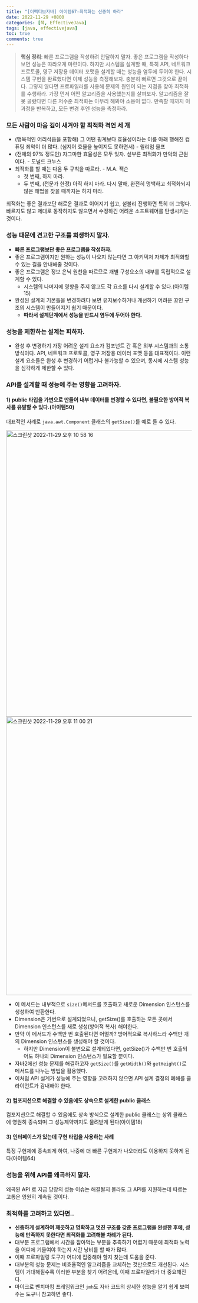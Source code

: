 ```yaml
---
title: "[이펙티브자바] 아이템67-최적화는 신중히 하라"
date: 2022-11-29 +0800
categories: [책, EffectiveJava]
tags: [java, effectivejava]
toc: true
comments: true
---
```


> **핵심 정리**: 빠른 프로그램을 작성하려 안달하지 말자. 좋은 프로그램을 작성하다 보면 성능은 따라오게 마련이다. 하지만 시스템을 설계할 때, 특히 API, 네트워크 프로토콜, 영구 저장용 데이터 포맷을 설계할 때는 성능을 염두에 두어야 한다. 시스템 구현을 완료했다면 이제 성능을 측정해보자. 충분히 빠르면 그것으로 끝이다. 그렇지 않다면 프로파일러를 사용해 문제의 원인이 되는 지점을 찾아 최적화를 수행하라. 가장 먼저 어떤 알고리즘을 사용했는지를 살펴보자. 알고리즘을 잘 못 골랐다면 다른 저수준 최적화는 아무리 해봐야 소용이 없다. 만족할 때까지 이 과정을 반복하고, 모든 변경 후엔 성능을 측정하라.

### 모든 사람이 마음 깊이 새겨야 할 최적화 격언 세 개
- (맹목적인 어리석음을 포함해) 그 어떤 핑계보다 효율성이라는 이름 아래 행해진 컴퓨팅 죄악이 더 많다. (심지어 효율을 높이지도 못하면서) - 윌리엄 울프
- (전체의 97% 정도인) 자그마한 효율성은 모두 잊자. 섣부른 최적화가 만악의 근원이다. - 도널드 크누스
- 최적화를 할 때는 다음 두 규칙을 따르라. - M.A. 잭슨
    - 첫 번째, 하지 마라. 
    - 두 번째, (전문가 한정) 아직 하지 마라. 다시 말해, 완전히 명백하고 최적화되지 않은 해법을 찾을 때까지는 하지 마라.

최적화는 좋은 결과보단 해로운 결과로 이어지기 쉽고, 섣불리 진행하면 특히 더 그렇다. 빠르지도 않고 제대로 동작하지도 않으면서 수정하긴 어려운 소프트웨어를 탄생시키는 것이다.

### 성능 때문에 견고한 구조를 희생하지 말자.
- <b>빠른 프로그램보단 좋은 프로그램을 작성하자.</b>
- 좋은 프로그램이지만 원하는 성능이 나오지 않는다면 그 아키텍처 자체가 최적화할 수 있는 길을 안내해줄 것이다.
- 좋은 프로그램은 정보 은닉 원천을 따르므로 개별 구성요소의 내부를 독립적으로 설계할 수 있다.
    - 시스템의 나머지에 영향을 주지 않고도 각 요소를 다시 설계할 수 있다.(아이템15)
- 완성된 설계의 기본틀을 변경하려다 보면 유지보수하거나 개선하기 어려운 꼬인 구조의 시스템이 만들어지기 쉽기 때문이다.
    - <b>따라서 설계단계에서 성능을 반드시 염두에 두어야 한다.</b>

### 성능을 제한하는 설계는 피하자.
- 완성 후 변경하기 가장 어려운 설계 요소가 컴포넌트 간 혹은 외부 시스템과의 소통 방식이다. API, 네트워크 프로토콜, 영구 저장용 데이터 포맷 등을 대표적이다. 이런 설계 요소들은 완성 후 변경하기 어렵거나 불가능할 수 있으며, 동시에 시스템 성능을 심각하게 제한할 수 있다.

### API를 설계할 때 성능에 주는 영향을 고려하자.

#### 1) public 타입을 가변으로 만들어 내부 데이터를 변경할 수 있다면, 불필요한 방어적 복사를 유발할 수 있다.(아이템50)

대표적인 사례로 `java.awt.Component` 클래스의 `getSize()`를 예로 들 수 있다.

<img width="774" alt="스크린샷 2022-11-29 오후 10 58 16" src="https://user-images.githubusercontent.com/44339530/204548439-fe31fc6a-1b4e-43d9-a48c-8f082715da99.png">


<img width="753" alt="스크린샷 2022-11-29 오후 11 00 21" src="https://user-images.githubusercontent.com/44339530/204548935-a28d218e-9e25-4f09-97d2-6b24bd801f09.png">

- 이 메서드는 내부적으로 `size()`메서드를 호출하고 새로운 Dimension 인스턴스를 생성하여 반환한다. 
- Dimension은 가변으로 설계되었으니, getSize()를 호출하는 모든 곳에서 Dimension 인스턴스를 새로 생성(방어적 복사) 해야한다.
- 만약 이 메서드가 수백만 번 호출된다면 어떨까? 방어적으로 복사하느라 수백만 개의 Dimension 인스턴스를 생성해야 할 것이다. 
    - 하지만 Dimension이 불변으로 설계되었다면, getSize()가 수백만 번 호출되어도 하나의 Dimension 인스턴스가 필요할 뿐이다.
- 자바2에선 성능 문제를 해결하고자 `getSize()`를 `getWidth()`와 `getHeight()`로 메서드를 나누는 방법을 활용했다.
- 이처럼 API 설계가 성능에 주는 영향을 고려하지 않으면 API 설계 결정의 폐해를 클라이언트가 감내해야 한다.


#### 2) 컴포지션으로 해결할 수 있음에도 상속으로 설계한 public 클래스
컴포지션으로 해결할 수 있음에도 상속 방식으로 설계한 public 클래스는 상위 클래스에 영원히 종속되며 그 성능제약까지도 물려받게 된다(아이템18)

#### 3) 인터페이스가 있는데 구현 타입을 사용하는 사례
특정 구현체에 종속되게 하여, 나중에 더 빠른 구현체가 나오더라도 이용하지 못하게 된다(아이템64)

### 성능을 위해 API를 왜곡하지 말자.
왜곡된 API 로 지금 당장의 성능 이슈는 해결될지 몰라도 그 API를 지원하는데 따르는 고통은 영원히 계속될 것이다.

### 최적화를 고려하고 있다면..
- <b>신중하게 설계하여 깨끗하고 명확하고 멋진 구조를 갖춘 프로그램을 완성한 후에, 성능에 만족하지 못한다면 최적화를 고려해볼 차례가 된다.</b>
- 대부분 프로그램에서 시간을 잡아먹는 부분을 추측하기 어렵기 때문에 최적화 노력을 어디에 기울여야 하는지 시간 낭비를 할 때가 많다. 
- 이때 프로파일링 도구가 어디에 집중해야 할지 찾는데 도움을 준다.
- 대부분의 성능 문제는 비효율적인 알고리즘을 교체하는 것만으로도 개선된다. 시스템이 거대해질수록 이러한 부분을 찾기 어려운데, 이때 프로파일러가 더 중요해진다.
- 마이크로 벤치마킹 프레임워크인 `jmh`도 자바 코드의 상세한 성능을 알기 쉽게 보여주는 도구니 참고하면 좋다.
